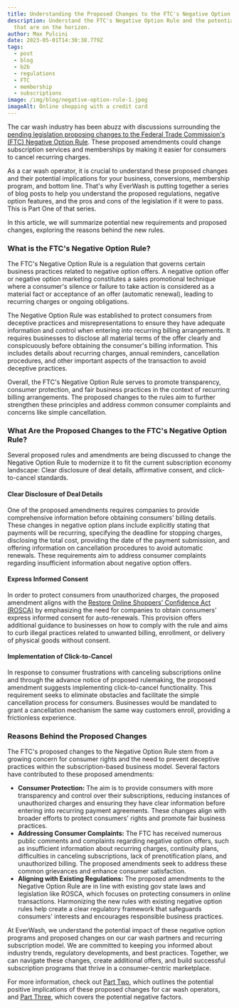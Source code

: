 ```yaml
---
title: Understanding the Proposed Changes to the FTC's Negative Option Rule
description: Understand the FTC's Negative Option Rule and the potential changes
  that are on the horizon.
author: Max Pulcini
date: 2023-05-01T14:30:38.779Z
tags:
  - post
  - blog
  - b2b
  - regulations
  - FTC
  - membership
  - subscriptions
image: /img/blog/negative-option-rule-1.jpeg
imageAlt: Online shopping with a credit card
---
```

The car wash industry has been abuzz with discussions surrounding the [pending legislation proposing changes to the Federal Trade Commission's (FTC) Negative Option Rule](https://www.ftc.gov/business-guidance/blog/2023/03/negative-reinforcement-ftc-proposes-amending-negative-option-rule-include-click-cancel-other?utm_medium=email&_hsmi=255605305&_hsenc=p2ANqtz--PssD2g5Iy9V4OHdvgm7ugAlG-4wqsdZ5z7wH5YoLgtZ_xO3x9FKVcJbF2CvlocOG8MDAEg7tKzA_4bRaJRYLwu46JAw&utm_content=255605305&utm_source=hs_email). These proposed amendments could change subscription services and memberships by making it easier for consumers to cancel recurring charges.

As a car wash operator, it is crucial to understand these proposed changes and their potential implications for your business, conversions, membership program, and bottom line. That's why EverWash is putting together a series of blog posts to help you understand the proposed regulations, negative option features, and the pros and cons of the legislation if it were to pass. This is Part One of that series.

In this article, we will summarize potential new requirements and proposed changes, exploring the reasons behind the new rules.

### What is the FTC's Negative Option Rule?

The FTC's Negative Option Rule is a regulation that governs certain business practices related to negative option offers. A negative option offer or negative option marketing constitutes a sales promotional technique where a consumer's silence or failure to take action is considered as a material fact or acceptance of an offer (automatic renewal), leading to recurring charges or ongoing obligations.

The Negative Option Rule was established to protect consumers from deceptive practices and misrepresentations to ensure they have adequate information and control when entering into recurring billing arrangements. It requires businesses to disclose all material terms of the offer clearly and conspicuously before obtaining the consumer's billing information. This includes details about recurring charges, annual reminders, cancellation procedures, and other important aspects of the transaction to avoid deceptive practices.

Overall, the FTC's Negative Option Rule serves to promote transparency, consumer protection, and fair business practices in the context of recurring billing arrangements. The proposed changes to the rules aim to further strengthen these principles and address common consumer complaints and concerns like simple cancellation.

### What Are the Proposed Changes to the FTC's Negative Option Rule?

Several proposed rules and amendments are being discussed to change the Negative Option Rule to modernize it to fit the current subscription economy landscape: Clear disclosure of deal details, affirmative consent, and click-to-cancel standards.

#### **Clear Disclosure of Deal Details**

One of the proposed amendments requires companies to provide comprehensive information before obtaining consumers' billing details. These changes in negative option plans include explicitly stating that payments will be recurring, specifying the deadline for stopping charges, disclosing the total cost, providing the date of the payment submission, and offering information on cancellation procedures to avoid automatic renewals. These requirements aim to address consumer complaints regarding insufficient information about negative option offers.

#### **Express Informed Consent**

In order to protect consumers from unauthorized charges, the proposed amendment aligns with the [Restore Online Shoppers' Confidence Act (ROSCA)](https://www.ftc.gov/legal-library/browse/statutes/restore-online-shoppers-confidence-act) by emphasizing the need for companies to obtain consumers' express informed consent for auto-renewals. This provision offers additional guidance to businesses on how to comply with the rule and aims to curb illegal practices related to unwanted billing, enrollment, or delivery of physical goods without consent.

#### **Implementation of Click-to-Cancel**

In response to consumer frustrations with canceling subscriptions online and through the advance notice of proposed rulemaking, the proposed amendment suggests implementing click-to-cancel functionality. This requirement seeks to eliminate obstacles and facilitate the simple cancellation process for consumers. Businesses would be mandated to grant a cancellation mechanism the same way customers enroll, providing a frictionless experience.

### Reasons Behind the Proposed Changes

The FTC's proposed changes to the Negative Option Rule stem from a growing concern for consumer rights and the need to prevent deceptive practices within the subscription-based business model. Several factors have contributed to these proposed amendments:

* **Consumer Protection:** The aim is to provide consumers with more transparency and control over their subscriptions, reducing instances of unauthorized charges and ensuring they have clear information before entering into recurring payment agreements. These changes align with broader efforts to protect consumers' rights and promote fair business practices.
* **Addressing Consumer Complaints:** The FTC has received numerous public comments and complaints regarding negative option offers, such as insufficient information about recurring charges, continuity plans, difficulties in canceling subscriptions, lack of prenotification plans, and unauthorized billing. The proposed amendments seek to address these common grievances and enhance consumer satisfaction.
* **Aligning with Existing Regulations:** The proposed amendments to the Negative Option Rule are in line with existing gov state laws and legislation like ROSCA, which focuses on protecting consumers in online transactions. Harmonizing the new rules with existing negative option rules help create a clear regulatory framework that safeguards consumers' interests and encourages responsible business practices.

At EverWash, we understand the potential impact of these negative option programs and proposed changes on our car wash partners and recurring subscription model. We are committed to keeping you informed about industry trends, regulatory developments, and best practices. Together, we can navigate these changes, create additional offers, and build successful subscription programs that thrive in a consumer-centric marketplace.

For more information, check out [Part Two](https://www.everwash.com/blog/2023-06-08-proposed-changes-to-the-ftcs-negative-option-rule-potential-positive-implications-for-car-wash-operators/), which outlines the potential positive implications of these proposed changes for car wash operators, and [Part Three](https://www.everwash.com/blog/2023-06-08-proposed-changes-to-the-ftcs-negative-option-rule-a-critical-perspective-how-new-regulations-could-effect-your-business/), which covers the potential negative factors.